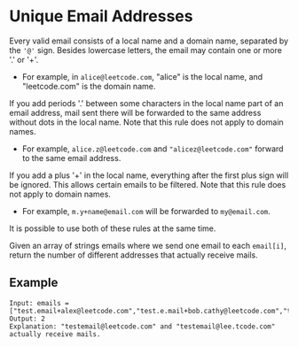 # Unique Email Addresses

Every valid email consists of a local name and a domain name, separated by the `'@'` sign. Besides lowercase letters, the email may contain one or more '.' or '+'.

- For example, in `alice@leetcode.com`, "alice" is the local name, and "leetcode.com" is the domain name.

If you add periods '.' between some characters in the local name part of an email address, mail sent there will be forwarded to the same address without dots in the local name. Note that this rule does not apply to domain names.

- For example, `alice.z@leetcode.com` and `"alicez@leetcode.com"` forward to the same email address.

If you add a plus '+' in the local name, everything after the first plus sign will be ignored. This allows certain emails to be filtered. Note that this rule does not apply to domain names.

- For example, `m.y+name@email.com` will be forwarded to `my@email.com`.

It is possible to use both of these rules at the same time.

Given an array of strings emails where we send one email to each `email[i]`, return the number of different addresses that actually receive mails.


## Example
```
Input: emails = ["test.email+alex@leetcode.com","test.e.mail+bob.cathy@leetcode.com","testemail+david@lee.tcode.com"]
Output: 2
Explanation: "testemail@leetcode.com" and "testemail@lee.tcode.com" actually receive mails.

```
